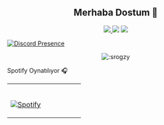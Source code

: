 <h2 align="center">Merhaba Dostum 👋</h2>
<p align="center">
  <a href="https://discord.com/users/592093326170390559" target"blank_"><img src="https://img.shields.io/badge/discord%20-7289DA.svg?&style=for-the-badge&logo=discord&logoColor=white">
  <a href="https://www.youtube.com/channel/UCgUR-WcNIK7PIdO-Z9F_PEw" target"blank_"><img src="https://img.shields.io/badge/youtube%20-ff0000.svg?&style=for-the-badge&logo=youtube&logoColor=white"></a>
  <a href="https://github.com/srogzy" target"blank_"><img src="https://img.shields.io/badge/GitHub%20-191717.svg?&style=for-the-badge&logo=github&logoColor=white"></a>
</p>
  <p align="center">

[![Discord Presence](https://lanyard.cnrad.dev/api/592093326170390559
                            )](https://discord.com/users/592093326170390559)
  
  <p align="center">
 <img src="https://count.getloli.com/get/@:srogzy?theme=rule34" alt=":srogzy" />

Spotify Oynatılıyor 🎧


<table width="100%"> 
  <tr>
  <td width="50%">
      
&nbsp; <br> [![Spotify](https://novatorem.vercel.app/api/spotify)](https://open.spotify.com/user/omnitenebris)

